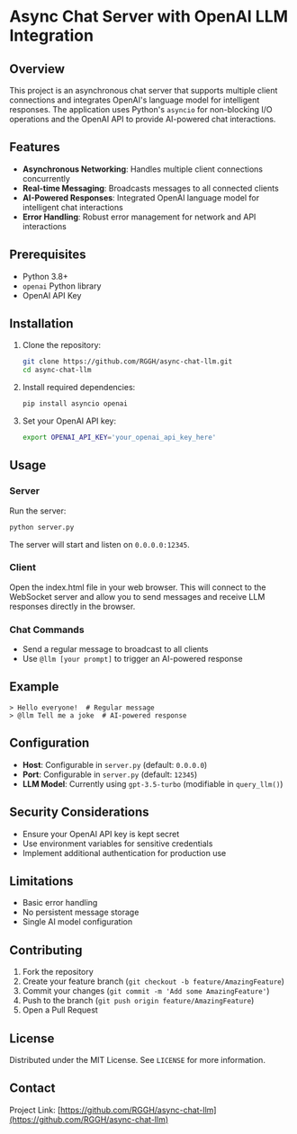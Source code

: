 # Async Chat Server with OpenAI LLM Integration

## Overview

This project is an asynchronous chat server that supports multiple client connections and integrates OpenAI's language model for intelligent responses. The application uses Python's `asyncio` for non-blocking I/O operations and the OpenAI API to provide AI-powered chat interactions.

## Features

- **Asynchronous Networking**: Handles multiple client connections concurrently
- **Real-time Messaging**: Broadcasts messages to all connected clients
- **AI-Powered Responses**: Integrated OpenAI language model for intelligent chat interactions
- **Error Handling**: Robust error management for network and API interactions

## Prerequisites

- Python 3.8+
- `openai` Python library
- OpenAI API Key

## Installation

1. Clone the repository:
   ```bash
   git clone https://github.com/RGGH/async-chat-llm.git
   cd async-chat-llm
   ```

2. Install required dependencies:
   ```bash
   pip install asyncio openai
   ```

3. Set your OpenAI API key:
   ```bash
   export OPENAI_API_KEY='your_openai_api_key_here'
   ```

## Usage

### Server

Run the server:
```bash
python server.py
```

The server will start and listen on `0.0.0.0:12345`.

### Client

Open the index.html file in your web browser. This will connect to the WebSocket server and allow you to send messages and receive LLM responses directly in the browser.

### Chat Commands

- Send a regular message to broadcast to all clients
- Use `@llm [your prompt]` to trigger an AI-powered response

## Example

```
> Hello everyone!  # Regular message
> @llm Tell me a joke  # AI-powered response
```

## Configuration

- **Host**: Configurable in `server.py` (default: `0.0.0.0`)
- **Port**: Configurable in `server.py` (default: `12345`)
- **LLM Model**: Currently using `gpt-3.5-turbo` (modifiable in `query_llm()`)

## Security Considerations

- Ensure your OpenAI API key is kept secret
- Use environment variables for sensitive credentials
- Implement additional authentication for production use

## Limitations

- Basic error handling
- No persistent message storage
- Single AI model configuration

## Contributing

1. Fork the repository
2. Create your feature branch (`git checkout -b feature/AmazingFeature`)
3. Commit your changes (`git commit -m 'Add some AmazingFeature'`)
4. Push to the branch (`git push origin feature/AmazingFeature`)
5. Open a Pull Request

## License

Distributed under the MIT License. See `LICENSE` for more information.

## Contact

Project Link: [https://github.com/RGGH/async-chat-llm](https://github.com/RGGH/async-chat-llm)
